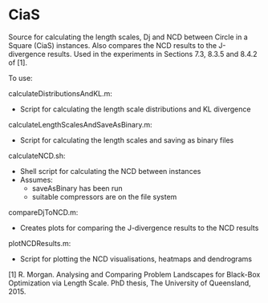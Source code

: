 CiaS
====

Source for calculating the length scales, Dj and NCD between Circle in a Square (CiaS) instances. Also compares the NCD results to the J-divergence results. Used in the experiments in Sections 7.3, 8.3.5 and 8.4.2 of [1].

To use:

calculateDistributionsAndKL.m:
  - Script for calculating the length scale distributions and KL divergence

calculateLengthScalesAndSaveAsBinary.m:
  - Script for calculating the length scales and saving as binary files

calculateNCD.sh:
  - Shell script for calculating the NCD between instances
  - Assumes:
    - saveAsBinary has been run
    - suitable compressors are on the file system

compareDjToNCD.m:
  - Creates plots for comparing the J-divergence results to the NCD results
  
plotNCDResults.m:
  - Script for plotting the NCD visualisations, heatmaps and dendrograms

[1] R. Morgan. Analysing and Comparing Problem Landscapes for Black-Box Optimization via Length Scale. PhD thesis, The University of Queensland, 2015.